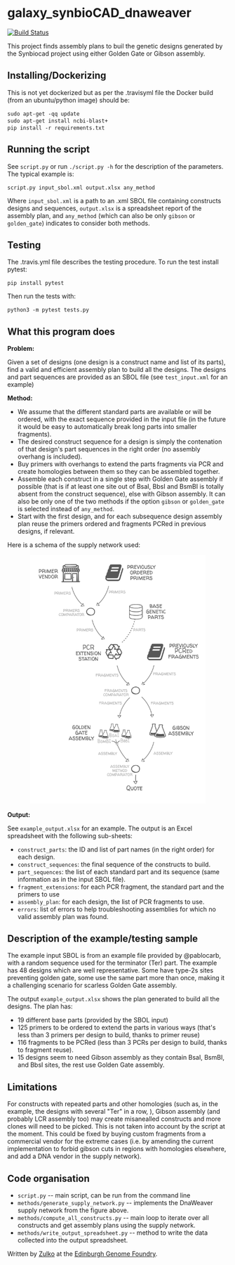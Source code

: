 # galaxy_synbioCAD_dnaweaver

[![Build Status](https://travis-ci.org/Edinburgh-Genome-Foundry/galaxy_synbiocad_dnaweaver.svg?branch=master)](https://travis-ci.org/Edinburgh-Genome-Foundry/galaxy_synbiocad_dnaweaver)

This project finds assembly plans to buil the genetic designs generated by the Synbiocad project using either Golden Gate or Gibson assembly.

## Installing/Dockerizing

This is not yet dockerized but as per the .travisyml file the Docker build (from an ubuntu/python image) should be:

```
sudo apt-get -qq update
sudo apt-get install ncbi-blast+
pip install -r requirements.txt
```

## Running the script

See ``script.py`` or run ``./script.py -h`` for the description of the parameters.
The typical example is:

```
script.py input_sbol.xml output.xlsx any_method
```

Where ``input_sbol.xml`` is a path to an .xml SBOL file containing constructs designs and sequences, ``output.xlsx`` is a spreadsheet report of the assembly
plan, and ``any_method`` (which can also be only ``gibson`` or ``golden_gate``)
indicates to consider both methods.

## Testing

The .travis.yml file describes the testing procedure. To run the test install pytest:

```
pip install pytest
```

Then run the tests with:

```
python3 -m pytest tests.py
```

## What this program does

**Problem:**

Given a set of designs (one design is a construct name and list of
its parts), find a valid and efficient assembly plan to build all the designs.
The designs and part sequences are provided as an SBOL file
(see ``test_input.xml`` for an example)

**Method:**

- We assume that the different standard parts are available or will be ordered,
  with the exact sequence provided in the input file (in the future it would be easy to automatically break long parts into smaller fragments).
- The desired construct sequence for a design is simply the contenation of that design's part sequences in the right order (no assembly overhang is included).
- Buy primers with overhangs to extend the parts fragments via PCR and create   homologies between them so they can be assembled together.
- Assemble each construct in a single step with Golden Gate assembly if possible (that is if at least one site out of BsaI, BbsI and BsmBI is totally absent from the construct sequence), else with Gibson assembly. It can also be only one of the two methods if the option ``gibson`` or ``golden_gate`` is selected instead of ``any_method``.
- Start with the first design, and for each subsequence design assembly plan   reuse the primers ordered and fragments PCRed in previous designs, if   relevant.

Here is a schema of the supply network used:


<p align="center"><img width="400" src="docs/illustration.png"></p>

**Output:**

See ``example_output.xlsx`` for an example. The output is an Excel spreadsheet with the following sub-sheets:

- ``construct_parts``: the ID and list of part names (in the right order) for each design.
- ``construct_sequences``: the final sequence of the constructs to build.
- ``part_sequences``: the list of each standard part and its sequence (same information as in the input SBOL file).
- ``fragment_extensions``: for each PCR fragment, the standard part and the primers to use
- ``assembly_plan``: for each design, the list of PCR fragments to use. 
- ``errors``: list of errors to help troubleshooting assemblies for which no valid assembly plan was found.

## Description of the example/testing sample

The example input SBOL is from an example file provided by @pablocarb, with a random sequence used for the terminator (Ter) part. The example has 48 designs which are well representative. Some have type-2s sites preventing golden gate, some use the same part more than once, making it a challenging scenario for scarless Golden Gate assembly.

The output ``example_output.xlsx`` shows the plan generated to build all the designs. The plan has:

- 19 different base parts (provided by the SBOL input)
- 125 primers to be ordered to extend the parts in various ways (that's less than 3 primers per design to build, thanks to primer reuse)
- 116 fragments to be PCRed (less than 3 PCRs per design to build, thanks to fragment reuse).
- 15 designs seem to need Gibson assembly as they contain BsaI, BsmBI, and BbsI sites, the rest use Golden Gate assembly. 

## Limitations

For constructs with repeated parts and other homologies (such as, in the example, the designs with several "Ter" in a row, ), Gibson assembly (and probably LCR assembly too) may create misanealled constructs and more clones will need to be picked. This is not taken into account by the script at the moment. This could be fixed by buying custom fragments from a commercial vendor for the extreme cases (i.e. by amending the current implementation to forbid gibson cuts in regions with homologies elsewhere, and add a DNA vendor in the supply network).

## Code organisation

- ``script.py`` -- main script, can be run from the command line
- ``methods/generate_supply_network.py`` -- implements the DnaWeaver supply network from the figure above.
- ``methods/compute_all_constructs.py`` -- main loop to iterate over all constructs and get assembly plans using the supply network.
- ``methods/write_output_spreadsheet.py`` -- method to write the data collected into the output spreadsheet.

Written by [Zulko](https://github.com/Zulko) at the [Edinburgh Genome Foundry](https://edinburgh-genome-foundry.github.io/).